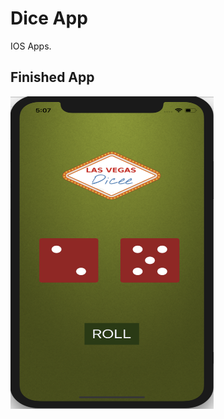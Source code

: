 # Dice App
IOS Apps.

## Finished App
<img src="https://github.com/myselfHimanshu/IOS-Apps/blob/master/Images/dicee.png" width="325" height="500">
